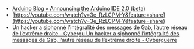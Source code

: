 - [Arduino Blog » Announcing the Arduino IDE 2.0 (beta)](https://blog.arduino.cc/2021/03/01/announcing-the-arduino-ide-2-0-beta/)
- [https://youtube.com/watch?v=3e_RzLCPM-Y&feature=share](https://youtube.com/watch?v=3e_RzLCPM-Y&feature=share)
 - [Un hacker a siphonné l’intégralité des messages de Gab, l’autre réseau de l’extrême droite - Cybergu
Un hacker a siphonné l’intégralité des messages de Gab, l’autre réseau de l’extrême droite - Cyberguerre](https://cyberguerre.numerama.com/10696-un-hacker-a-siphonne-lintegralite-des-messages-de-gab-lautre-reseau-de-lextreme-droite.html)